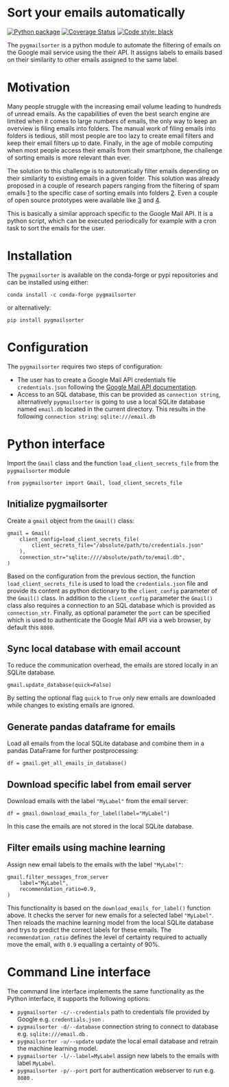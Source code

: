# Sort your emails automatically 
[![Python package](https://github.com/jan-janssen/pygmailsorter/actions/workflows/unittest.yml/badge.svg?branch=main)](https://github.com/jan-janssen/pygmailsorter/actions/workflows/unittest.yml)
[![Coverage Status](https://coveralls.io/repos/github/jan-janssen/pygmailsorter/badge.svg?branch=main)](https://coveralls.io/github/jan-janssen/pygmailsorter?branch=main)
[![Code style: black](https://img.shields.io/badge/code%20style-black-000000.svg)](https://github.com/psf/black)

The `pygmailsorter` is a python module to automate the filtering of emails on the Google mail service using the their API. It assigns 
labels to emails based on their similarity to other emails assigned to the same label.

# Motivation 
Many people struggle with the increasing email volume leading to hundreds of unread emails. As the capabilities of even the best search engine are limited when it comes to large numbers of emails, the only way to keep an overview is filing emails into folders. The manual work of filing emails into folders is tedious, still most people are too lazy to create email filters and keep their email filters up to date. Finally, in the age of mobile computing when most people access their emails from their smartphone, the challenge of sorting emails is more relevant than ever. 

The solution to this challenge is to automatically filter emails depending on their similarity to existing emails in a given folder. This solution was already proposed in a couple of research papers ranging from the filtering of spam emails [1] to the specific case of sorting emails into folders [2]. Even a couple of open source prototypes were available like [3] and [4]. 

This is basically a similar approach specific to the Google Mail API. It is a python script, which can be executed periodically for example with a cron task to sort the emails for the user. 

[1]: https://doi.org/10.1016/j.heliyon.2019.e01802
[2]: https://people.cs.umass.edu/~mccallum/papers/foldering-tr05.pdf
[3]: https://github.com/anthdm/ml-email-clustering
[4]: https://github.com/andreykurenkov/emailinsight

# Installation 
The `pygmailsorter` is available on the conda-forge or pypi repositories and can be installed using either:
```
conda install -c conda-forge pygmailsorter
```
or alternatively: 
```
pip install pygmailsorter
```

# Configuration 
The `pygmailsorter` requires two steps of configuration:
* The user has to create a Google Mail API credentials file `credentials.json` following the 
  [Google Mail API documentation](https://support.google.com/googleapi/answer/6158862). 
* Access to an SQL database, this can be provided as `connection string`, alternatively `pygmailsorter` is going to use
  a local SQLite database named `email.db` located in the current directory. This results in the following 
  `connection string`: `sqlite:///email.db`

# Python interface 
Import the `Gmail` class and the function `load_client_secrets_file` from the `pygmailsorter` module 
```
from pygmailsorter import Gmail, load_client_secrets_file
```

## Initialize pygmailsorter
Create a `gmail` object from the `Gmail()` class:
```
gmail = Gmail(
    client_config=load_client_secrets_file(
        client_secrets_file="/absolute/path/to/credentials.json"
    ),
    connection_str="sqlite:////absolute/path/to/email.db",
)
```
Based on the configuration from the previous section, the function `load_client_secrets_file` is used to load the
`credentials.json` file and provide its content as python dictionary to the `client_config` parameter of the `Gmail()`
class. In addition to the `client_config` parameter the `Gmail()` class also requires a connection to an SQL database
which is provided as `connection_str`. Finally, as optional parameter the `port` can be specified which is used to
authenticate the Google Mail API via a web browser, by default this `8080`.  

## Sync local database with email account
To reduce the communication overhead, the emails are stored locally in an SQLite database.
```
gmail.update_database(quick=False)
```
By setting the optional flag `quick` to `True` only new emails are downloaded while changes to existing emails are 
ignored.

## Generate pandas dataframe for emails
Load all emails from the local SQLite database and combine them in a pandas DataFrame for further postprocessing: 
```
df = gmail.get_all_emails_in_database()
```

## Download specific label from email server
Download emails with the label `"MyLabel"` from the email server:
```
df = gmail.download_emails_for_label(label="MyLabel")
```
In this case the emails are not stored in the local SQLite database. 

## Filter emails using machine learning
Assign new email labels to the emails with the label `"MyLabel"`:
```
gmail.filter_messages_from_server
    label="MyLabel",
    recommendation_ratio=0.9,
)
```
This functionality is based on the `download_emails_for_label()` function above. It checks the server for new emails for
a selected label `"MyLabel"`. Then reloads the machine learning model from the local SQLite database and trys to predict
the correct labels for these emails. The `recommendation_ratio` defines the level of certainty required to actually move
the email, with `0.9` equalling a certainty of 90%. 

# Command Line interface 
The command line interface implements the same functionality as the Python interface, it supports the following options: 

- `pygmailsorter -c/--credentials` path to credentials file provided by Google e.g. `credentials.json` .  
- `pygmailsorter -d/--database` connection string to connect to database e.g. `sqlite:///email.db` .
- `pygmailsorter -u/--update` update the local email database and retrain the machine learning model.  
- `pygmailsorter -l/--label=MyLabel` assign new labels to the emails with label `MyLabel`.
- `pygmailsorter -p/--port` port for authentication webserver to run e.g. `8080` .

